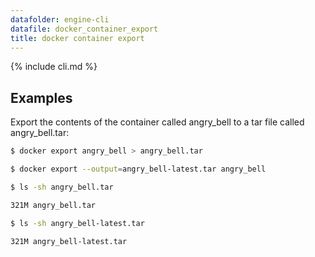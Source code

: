 ```yaml
---
datafolder: engine-cli
datafile: docker_container_export
title: docker container export
---
```


<!--
Sorry, but the contents of this page are automatically generated from
Docker's source code. If you want to suggest a change to the text that appears
here, you'll need to find the string by searching this repo:

https://www.github.com/docker/docker
-->

{% include cli.md %}

## Examples

Export the contents of the container called angry_bell to a tar file
called angry_bell.tar:

```bash
$ docker export angry_bell > angry_bell.tar

$ docker export --output=angry_bell-latest.tar angry_bell

$ ls -sh angry_bell.tar

321M angry_bell.tar

$ ls -sh angry_bell-latest.tar

321M angry_bell-latest.tar
```
